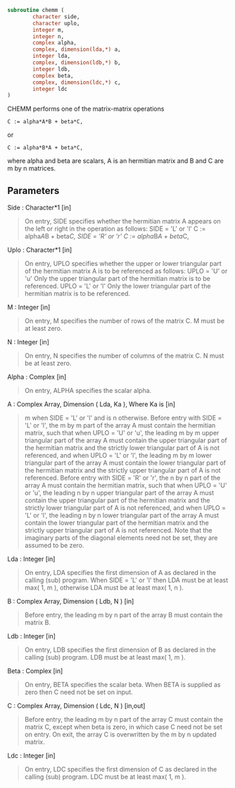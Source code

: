 ```fortran
subroutine chemm (
		character side,
		character uplo,
		integer m,
		integer n,
		complex alpha,
		complex, dimension(lda,*) a,
		integer lda,
		complex, dimension(ldb,*) b,
		integer ldb,
		complex beta,
		complex, dimension(ldc,*) c,
		integer ldc
)
```

 CHEMM  performs one of the matrix-matrix operations

    C := alpha*A*B + beta*C,

 or

    C := alpha*B*A + beta*C,

 where alpha and beta are scalars, A is an hermitian matrix and  B and
 C are m by n matrices.

## Parameters
Side : Character*1 [in]
> On entry,  SIDE  specifies whether  the  hermitian matrix  A
> appears on the  left or right  in the  operation as follows:
> SIDE = 'L' or 'l'   C := alpha*A*B + beta*C,
> SIDE = 'R' or 'r'   C := alpha*B*A + beta*C,

Uplo : Character*1 [in]
> On  entry,   UPLO  specifies  whether  the  upper  or  lower
> triangular  part  of  the  hermitian  matrix   A  is  to  be
> referenced as follows:
> UPLO = 'U' or 'u'   Only the upper triangular part of the
> hermitian matrix is to be referenced.
> UPLO = 'L' or 'l'   Only the lower triangular part of the
> hermitian matrix is to be referenced.

M : Integer [in]
> On entry,  M  specifies the number of rows of the matrix  C.
> M  must be at least zero.

N : Integer [in]
> On entry, N specifies the number of columns of the matrix C.
> N  must be at least zero.

Alpha : Complex [in]
> On entry, ALPHA specifies the scalar alpha.

A : Complex Array, Dimension ( Lda, Ka ), Where Ka is [in]
> m  when  SIDE = 'L' or 'l'  and is n  otherwise.
> Before entry  with  SIDE = 'L' or 'l',  the  m by m  part of
> the array  A  must contain the  hermitian matrix,  such that
> when  UPLO = 'U' or 'u', the leading m by m upper triangular
> part of the array  A  must contain the upper triangular part
> of the  hermitian matrix and the  strictly  lower triangular
> part of  A  is not referenced,  and when  UPLO = 'L' or 'l',
> the leading  m by m  lower triangular part  of the  array  A
> must  contain  the  lower triangular part  of the  hermitian
> matrix and the  strictly upper triangular part of  A  is not
> referenced.
> Before entry  with  SIDE = 'R' or 'r',  the  n by n  part of
> the array  A  must contain the  hermitian matrix,  such that
> when  UPLO = 'U' or 'u', the leading n by n upper triangular
> part of the array  A  must contain the upper triangular part
> of the  hermitian matrix and the  strictly  lower triangular
> part of  A  is not referenced,  and when  UPLO = 'L' or 'l',
> the leading  n by n  lower triangular part  of the  array  A
> must  contain  the  lower triangular part  of the  hermitian
> matrix and the  strictly upper triangular part of  A  is not
> referenced.
> Note that the imaginary parts  of the diagonal elements need
> not be set, they are assumed to be zero.

Lda : Integer [in]
> On entry, LDA specifies the first dimension of A as declared
> in the  calling (sub) program. When  SIDE = 'L' or 'l'  then
> LDA must be at least  max( 1, m ), otherwise  LDA must be at
> least max( 1, n ).

B : Complex Array, Dimension ( Ldb, N ) [in]
> Before entry, the leading  m by n part of the array  B  must
> contain the matrix B.

Ldb : Integer [in]
> On entry, LDB specifies the first dimension of B as declared
> in  the  calling  (sub)  program.   LDB  must  be  at  least
> max( 1, m ).

Beta : Complex [in]
> On entry,  BETA  specifies the scalar  beta.  When  BETA  is
> supplied as zero then C need not be set on input.

C : Complex Array, Dimension ( Ldc, N ) [in,out]
> Before entry, the leading  m by n  part of the array  C must
> contain the matrix  C,  except when  beta  is zero, in which
> case C need not be set on entry.
> On exit, the array  C  is overwritten by the  m by n updated
> matrix.

Ldc : Integer [in]
> On entry, LDC specifies the first dimension of C as declared
> in  the  calling  (sub)  program.   LDC  must  be  at  least
> max( 1, m ).

